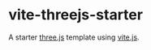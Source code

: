 # vite-threejs-starter

A starter [three.js](https://github.com/mrdoob/three.js/) template using [vite.js](https://github.com/vitejs/vite).
